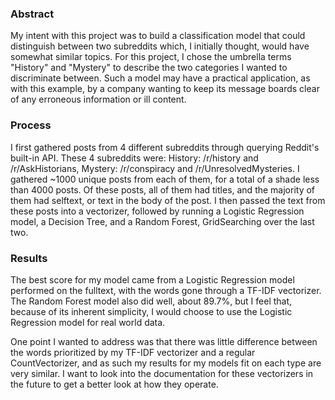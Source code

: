 ### Abstract

My intent with this project was to build a classification model that could distinguish between two subreddits which, I initially thought, would have somewhat similar topics.  For this project, I chose the umbrella terms "History" and "Mystery" to describe the two categories I wanted to discriminate between.  Such a model may have a practical application, as with this example, by a company wanting to keep its message boards clear of any erroneous information or ill content.

### Process

I first gathered posts from 4 different subreddits through querying Reddit's built-in API. These 4 subreddits were: History: /r/history and /r/AskHistorians, Mystery: /r/conspiracy and /r/UnresolvedMysteries. I gathered ~1000 unique posts from each of them, for a total of a shade less than 4000 posts.  Of these posts, all of them had titles, and the majority of them had selftext, or text in the body of the post.  I then passed the text from these posts into a vectorizer, followed by running a Logistic Regression model, a Decision Tree, and a Random Forest, GridSearching over the last two.

### Results

The best score for my model came from a Logistic Regression model performed on the fulltext, with the words gone through a TF-IDF vectorizer.  The Random Forest model also did well, about 89.7%, but I feel that, because of its inherent simplicity, I would choose to use the Logistic Regression model for real world data.

One point I wanted to address was that there was little difference between the words prioritized by my TF-IDF vectorizer and a regular CountVectorizer, and as such my results for my models fit on each type are very similar.  I want to look into the documentation for these vectorizers in the future to get a better look at how they operate.
